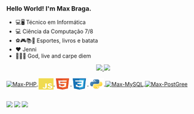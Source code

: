 <!--- Primeira tela de commits e estrelas--->
### Hello World! I'm Max Braga.
- 💻🖥       Técnico em Informática
- 💻         Ciência da Computação 7/8
- ⚽🎮📚🍟  Esportes, livros e batata
- ❤          Jenni
- 🧘🏽‍♀️          God, live and carpe diem

<div align="center">
  <a href="https://github.com/tobraga">
  <img height="180em" src="https://github-readme-stats.vercel.app/api?username=tobraga&show_icons=true&theme=dark&include_all_commits=true&count_private=true"/>
  <img height="180em" src="https://github-readme-stats.vercel.app/api/top-langs/?username=tobraga&layout=compact&langs_count=7&theme=dark"/>
</div>
  
<!--- Linguagens--->
 <div style="display: inline_block"><br>
  <img align="center" alt="Max-PHP" height="50" width="50" src="https://cdn.jsdelivr.net/gh/devicons/devicon/icons/php/php-original.svg" />
  <img align="center" alt="Max-Js" height="30" width="40" src="https://raw.githubusercontent.com/devicons/devicon/master/icons/javascript/javascript-plain.svg">
  <img align="center" alt="Max-HTML" height="30" width="40" src="https://raw.githubusercontent.com/devicons/devicon/master/icons/html5/html5-original.svg">
  <img align="center" alt="Max-CSS" height="30" width="40" src="https://raw.githubusercontent.com/devicons/devicon/master/icons/css3/css3-original.svg">
  <img align="center" alt="Max-Python" height="30" width="40" src="https://raw.githubusercontent.com/devicons/devicon/master/icons/python/python-original.svg">
  <img align="center" alt="Max-MySQL" height="50" width="55" src="https://cdn.jsdelivr.net/gh/devicons/devicon/icons/mysql/mysql-original-wordmark.svg" />
  <img align="center" alt="Max-PostGree" height="45" width="45" src="https://cdn.jsdelivr.net/gh/devicons/devicon/icons/postgresql/postgresql-original.svg" />
</div>
  
##
  
<div> 
  <a href="https://instagram.com/_bragamax" target="_blank"><img src="https://img.shields.io/badge/-Instagram-%23E4405F?style=for-the-badge&logo=instagram&logoColor=white" target="_blank"></a>
  <a href = "mailto:maxfilipebraga@gmail.com"><img src="https://img.shields.io/badge/-Gmail-%23333?style=for-the-badge&logo=gmail&logoColor=white" target="_blank"></a>
  <a href="https://www.linkedin.com/in/bragamax" target="_blank"><img src="https://img.shields.io/badge/-LinkedIn-%230077B5?style=for-the-badge&logo=linkedin&logoColor=white" target="_blank"></a> 

</div>

